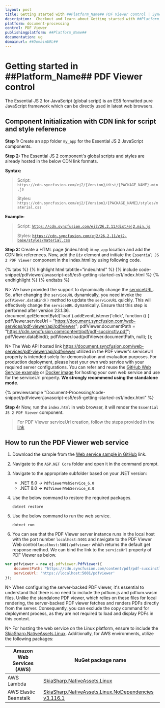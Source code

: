 ```yaml
---
layout: post
title: Getting started with ##Platform_Name## PDF Viewer control | Syncfusion
description:  Checkout and learn about Getting started with ##Platform_Name## PDF Viewer control of Syncfusion Essential JS 2 and more details.
platform: document-processing
control: PDF Viewer
publishingplatform: ##Platform_Name##
documentation: ug
domainurl: ##DomainURL##
---
```


# Getting started in ##Platform_Name## PDF Viewer control

The Essential JS 2 for JavaScript (global script) is an ES5 formatted pure JavaScript framework which can be directly used in latest web browsers.

## Component Initialization with CDN link for script and style reference

**Step 1:** Create an app folder `my_app` for the Essential JS 2 JavaScript components.

**Step 2:** The Essential JS 2 component's global scripts and styles are already hosted in the below CDN link formats.

**Syntax:**
> Script: `https://cdn.syncfusion.com/ej2/{Version}/dist/{PACKAGE_NAME}.min.js`
>
> Styles: `https://cdn.syncfusion.com/ej2/{Version}/{PACKAGE_NAME}/styles/material.css`

**Example:**
> Script: [`https://cdn.syncfusion.com/ej2/26.2.11/dist/ej2.min.js`](https://cdn.syncfusion.com/ej2/26.2.11/dist/ej2.min.js)
>
> Styles: [`https://cdn.syncfusion.com/ej2/26.2.11/ej2-base/styles/material.css`](https://cdn.syncfusion.com/ej2/26.2.11/ej2-base/styles/material.css)

**Step 3:** Create a HTML page (index.html) in `my_app` location and add the CDN link references. Now, add the `Div` element and initiate the `Essential JS 2 PDF Viewer` component in the index.html by using following code.

{% tabs %}
{% highlight html tabtitle="index.html" %}
{% include code-snippet/pdfviewer/javascript-es5/es5-getting-started-cs1/index.html %}
{% endhighlight %}
{% endtabs %}

N> We have provided the support to dynamically change the [serviceURL](https://ej2.syncfusion.com/documentation/api/pdfviewer/#serviceurl). So, after changing the `serviceURL` dynamically, you need invoke the `pdfViewer.dataBind()` method to update the `serviceURL` quickly. This will effectively change the `serviceURL` dynamically. Ensure that this step is performed after version 23.1.36.
document.getElementById('load').addEventListener('click', function () {
   pdfViewer.serviceUrl = "https://document.syncfusion.com/web-services/pdf-viewer/api/pdfviewer";
   pdfViewer.documentPath = "https://cdn.syncfusion.com/content/pdf/pdf-succinctly.pdf";
   pdfViewer.dataBind();
   pdfViewer.load(pdfViewer.documentPath, null);
});

N> The Web API hosted link https://document.syncfusion.com/web-services/pdf-viewer/api/pdfviewer utilized in the PDF viewer's serviceUrl property is intended solely for demonstration and evaluation purposes. For production deployment, please host your own web service with your required server configurations. You can refer and reuse the [GitHub Web Service example](https://github.com/SyncfusionExamples/EJ2-PDFViewer-WebServices) or [Docker image](https://hub.docker.com/r/syncfusion/pdfviewer-server) for hosting your own web service and use for the serviceUrl property. **We strongly recommend using the standalone mode.**

{% previewsample "Document-Processing/code-snippet/pdfviewer/javascript-es5/es5-getting-started-cs1/index.html" %}

**Step 4:** Now, run the `index.html` in web browser, it will render the `Essential JS 2 PDF Viewer` component.

> For PDF Viewer serviceUrl creation, follow the steps provided in the [link](https://help.syncfusion.com/document-processing/pdf/pdf-viewer/javascript-es5/how-to/create-pdfviewer-service)

## How to run the PDF Viewer web service

1. Download the sample from the [Web service sample in GitHub](https://github.com/SyncfusionExamples/EJ2-PDFViewer-WebServices) link.

2. Navigate to the `ASP.NET Core` folder and open it in the command prompt.

3. Navigate to the appropriate subfolder based on your .NET version:

   - .NET 6.0 → `PdfViewerWebService_6.0`
   - .NET 8.0 → `PdfViewerWebService_8.0`

4. Use the below command to restore the required packages.

   ```
   dotnet restore
   ```

5. Use the below command to run the web service.

   ```
   dotnet run
   ```

6. You can see that the PDF Viewer server instance runs in the local host with the port number `localhost:5001` and navigate to the PDF Viewer Web control `localhost:5001/pdfviewer` which returns the default get response method. We can bind the link to the `serviceUrl` property of PDF Viewer as below.

```javascript
var pdfviewer = new ej.pdfviewer.PdfViewer({
    documentPath: "https://cdn.syncfusion.com/content/pdf/pdf-succinctly.pdf",
    serviceUrl: 'https://localhost:5001/pdfviewer'
});
```

N> When configuring the server-backed PDF viewer, it's essential to understand that there is no need to include the pdfium.js and pdfium.wasm files. Unlike the standalone PDF viewer, which relies on these files for local rendering, the server-backed PDF viewer fetches and renders PDFs directly from the server. Consequently, you can exclude the copy command for deployment process, as they are not required to load and display PDFs in this context.

N> For hosting the web service on the Linux platform, ensure to include the [SkiaSharp.NativeAssets.Linux](https://nuget.org/packages/SkiaSharp.NativeAssets.Linux/3.116.1). Additionally, for AWS environments, utilize the following packages:

| **Amazon Web Services (AWS)** |**NuGet package name** |
| --- | --- |
| AWS Lambda|[SkiaSharp.NativeAssets.Linux](https://nuget.org/packages/SkiaSharp.NativeAssets.Linux/3.116.1)|
| AWS Elastic Beanstalk |[SkiaSharp.NativeAssets.Linux.NoDependencies v3.116.1](https://www.nuget.org/packages/SkiaSharp.NativeAssets.Linux.NoDependencies/3.116.1)|
